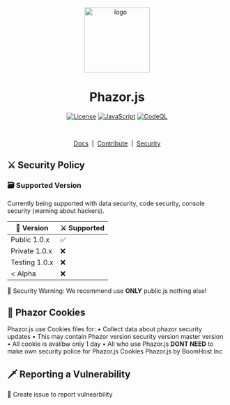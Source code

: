 <p align="center">
  <br />
  <img
    alt="logo"
    src="/docs/favicon.png"
    height="150px"
  />
</p>
<h1 align="center"><b>Phazor.js</b></h1>
<p align="center">
  <a
    href="/LICENSE"
    ><img
      alt="License"
      src="https://img.shields.io/badge/License-MIT%202.0-blue.svg"
  /></a>
  <a href="https://js.org/"
    ><img
      alt="JavaScript"
      src="https://img.shields.io/badge/%3C%2F%3E-JavaScript-%230074c1.svg"
  /></a>
  <a href="#"
    ><img
      alt="CodeQL"
      src="https://github.com/Phazor-js/Phazor.js/actions/workflows/codeql-analysis.yml/badge.svg"
  /></a>
</p>
<br />

<p align="center">
  <a href="/docs">Docs</a> &nbsp;|&nbsp;
  <a href="/docs/pjs/public.js" >Contribute</a> &nbsp;|&nbsp;
  <a href="/SECURITY.md">Security</a>
</p>

## ⚔️ Security Policy
<h3>🗃️ Supported Version</h3>

Currently being supported with data security, code security, console security (warning about hackers).

| 💾 Version | ⚔️ Supported          |
| ------- | ------------------ |
| Public 1.0.x   | :white_check_mark: |
| Private 1.0.x   | :x: |
| Testing 1.0.x   | :x: |
| < Alpha   | :x: |

🚨 Security Warning: We recommend use **ONLY** public.js nothing else!

## 💾 Phazor Cookies 

Phazor.js use Cookies files for:
 • Collect data about phazor security updates
  • This may contain Phazor version security version master version
 • All cookie is avalibw only 1 day
 • All who use Phazor.js **DONT NEED** to make own security police for Phazor.js Cookies
Phazor.js by BoomHost Inc 


## 🗡️ Reporting a Vulnerability

🚨 Create issue to report vulnearbility
